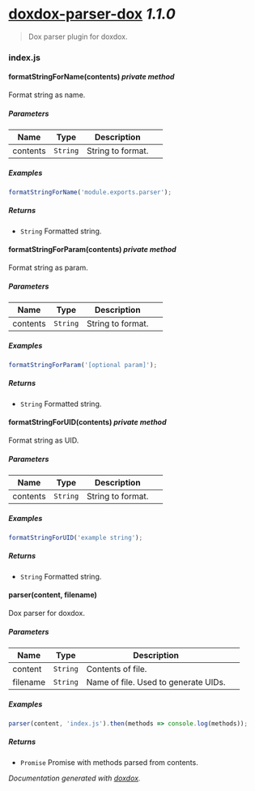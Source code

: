 # [doxdox-parser-dox](https://github.com/neogeek/doxdox-parser-dox) *1.1.0*

> Dox parser plugin for doxdox.


### index.js


#### formatStringForName(contents)  *private method*

Format string as name.




##### Parameters

| Name | Type | Description |  |
| ---- | ---- | ----------- | -------- |
| contents | `String`  | String to format. | &nbsp; |




##### Examples

```javascript
formatStringForName('module.exports.parser');
```


##### Returns


- `String`  Formatted string.



#### formatStringForParam(contents)  *private method*

Format string as param.




##### Parameters

| Name | Type | Description |  |
| ---- | ---- | ----------- | -------- |
| contents | `String`  | String to format. | &nbsp; |




##### Examples

```javascript
formatStringForParam('[optional param]');
```


##### Returns


- `String`  Formatted string.



#### formatStringForUID(contents)  *private method*

Format string as UID.




##### Parameters

| Name | Type | Description |  |
| ---- | ---- | ----------- | -------- |
| contents | `String`  | String to format. | &nbsp; |




##### Examples

```javascript
formatStringForUID('example string');
```


##### Returns


- `String`  Formatted string.



#### parser(content, filename) 

Dox parser for doxdox.




##### Parameters

| Name | Type | Description |  |
| ---- | ---- | ----------- | -------- |
| content | `String`  | Contents of file. | &nbsp; |
| filename | `String`  | Name of file. Used to generate UIDs. | &nbsp; |




##### Examples

```javascript
parser(content, 'index.js').then(methods => console.log(methods));
```


##### Returns


- `Promise`  Promise with methods parsed from contents.




*Documentation generated with [doxdox](https://github.com/neogeek/doxdox).*
